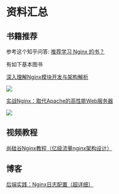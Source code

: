# 资料汇总

## 书籍推荐

参考这个知乎问答: [推荐学习 Nginx 的书？](https://www.zhihu.com/question/25056737)

有如下基本图书

[深入理解Nginx模块开发与架构解析](https://item.jd.com/11877268.html)

![](img/z02/001.png)

[实战Nginx：取代Apache的高性能Web服务器](https://item.jd.com/10114763750592.html)

![](img/z02/002.png)

## 视频教程

[尚硅谷Nginx教程（亿级流量nginx架构设计）](https://www.bilibili.com/video/BV1yS4y1N76R)

## 博客

[后端实践：Nginx日志配置（超详细）](https://zhuanlan.zhihu.com/p/112314267)